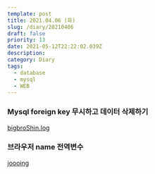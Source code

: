 ```yaml
---
template: post
title: 2021.04.06 (화)
slug: /diary/20210406
draft: false
priority: 13
date: 2021-05-12T22:22:02.039Z
description:
category: Diary
tags:
  - database
  - mysql
  - WEB
---
```


### Mysql foreign key 무시하고 데이터 삭제하기

[bigbroShin.log](https://velog.io/@bigbrothershin/Mysql-foreign-key-%EB%AC%B4%EC%8B%9C%ED%95%98%EA%B3%A0-%EB%8D%B0%EC%9D%B4%ED%84%B0-%EC%82%AD%EC%A0%9C%ED%95%98%EA%B8%B0)

### 브라우저 name 전역변수

[joooing](https://joooing.tistory.com/entry/%EB%B8%8C%EB%9D%BC%EC%9A%B0%EC%A0%80%EC%9D%98-name-%EC%A0%84%EC%97%AD%EB%B3%80%EC%88%98?category=924388)
